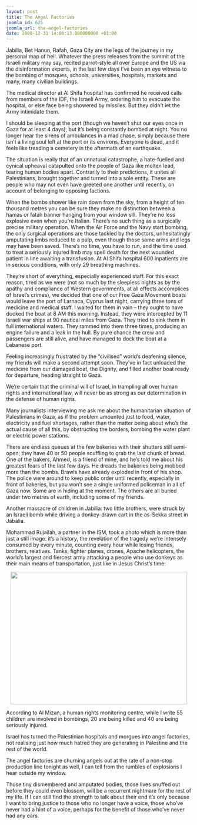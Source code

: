 ```yaml
---
layout: post
title: The Angel Factories
joomla_id: 625
joomla_url: the-angel-factories
date: 2008-12-31 14:00:13.000000000 +01:00
---
```

<p align="left">Jabilia, Bet Hanun, Rafah, Gaza City are the legs of the journey in my personal map of hell. Whatever the press releases from the summit of the Israeli military may say, recited parrot-style all over Europe and the US via the disinformation experts, in the last few days I&rsquo;ve been an eye witness to the bombing of mosques, schools, universities, hospitals, markets and many, many civilian buildings.</p><p>The medical director at Al Shifa hospital has confirmed he received calls from members of the IDF, the Israeli Army, ordering him to evacuate the hospital, or else face being showered by missiles. But they didn&rsquo;t let the Army intimidate them. </p><p>I should be sleeping at the port (though we haven&rsquo;t shut our eyes once in Gaza for at least 4 days), but it&rsquo;s being constantly bombed at night. You no longer hear the sirens of ambulances in a mad chase, simply because there isn&rsquo;t a living soul left at the port or its environs. Everyone is dead, and it feels like treading a cemetery in the aftermath of an earthquake.</p><p>The situation is really that of an unnatural catastrophe, a hate-fuelled and cynical upheaval catapulted onto the people of Gaza like molten lead, tearing human bodies apart. Contrarily to their predictions, it unites all Palestinians, brought together and turned into a sole entity. These are people who may not even have greeted one another until recently, on account of belonging to opposing factions. </p><p>When the bombs shower like rain down from the sky, from a height of ten thousand metres you can be sure they make no distinction between a hamas or fatah banner hanging from your window sill. They&rsquo;re no less explosive even when you&rsquo;re Italian. There&rsquo;s no such thing as a surgically precise military operation. When the Air Force and the Navy start bombing, the only surgical operations are those tackled by the doctors, unhesitatingly amputating limbs reduced to a pulp, even though those same arms and legs may have been saved. There&rsquo;s no time, you have to run, and the time used to treat a seriously injured limb may spell death for the next wounded patient in line awaiting a transfusion. At Al Shifa hospital 600 inpatients are in serious conditions, with only 29 breathing machines. </p><p>They&rsquo;re short of everything, especially experienced staff. For this exact reason, tired as we were (not so much by the sleepless nights as by the apathy and compliance of Western governments, at all effects accomplices of Israel&rsquo;s crimes), we decided that one of our Free Gaza Movement boats would leave the port of Larnaca, Cyprus last night, carrying three tons of medicine and medical staff. I waited for them in vain &ndash; they ought to have docked the boat at 8 AM this morning. Instead, they were intercepted by 11 Israeli war ships at 90 nautical miles from Gaza. They tried to sink them in full international waters. They rammed into them three times, producing an engine failure and a leak in the hull. By pure chance the crew and passengers are still alive, and have managed to dock the boat at a Lebanese port.</p><p>Feeling increasingly frustrated by the &ldquo;civilised&rdquo; world&rsquo;s deafening silence, my friends will make a second attempt soon. They&rsquo;ve in fact unloaded the medicine from our damaged boat, the Dignity, and filled another boat ready for departure, heading straight to Gaza. </p><p>We&rsquo;re certain that the criminal will of Israel, in trampling all over human rights and international law, will never be as strong as our determination in the defense of human rights.</p><p>Many journalists interviewing me ask me about the humanitarian situation of Palestinians in Gaza, as if the problem amounted just to food, water, electricity and fuel shortages, rather than the matter being about who&rsquo;s the actual cause of all this, by obstructing the borders, bombing the water plant or electric power stations. </p><p>There are endless queues at the few bakeries with their shutters still semi-open; they have 40 or 50 people scuffling to grab the last chunk of bread. One of the bakers, Ahmed, is a friend of mine, and he&rsquo;s told me about his greatest fears of the last few days. He dreads the bakeries being mobbed more than the bombs. Brawls have already exploded in front of his shop. The police were around to keep public order until recently, especially in front of bakeries, but you won&rsquo;t see a single uniformed policeman in all of Gaza now. Some are in hiding at the moment. The others are all buried under two metres of earth, including some of my friends. </p><p>Another massacre of children in Jabilia: two little brothers, were struck by an Israeli bomb while driving a donkey-drawn cart in the as-Sekka street in Jabalia.</p><p>Mohammad Rujailah, a partner in the ISM, took a photo which is more than just a still image: it&rsquo;s a history, the revelation of the tragedy we&rsquo;re intensely consumed by every minute, counting every hour while losing friends, brothers, relatives. Tanks, fighter planes, drones, Apache helicopters, the world&rsquo;s largest and fiercest army attacking a people who use donkeys as their main means of transportation, just like in Jesus Christ&rsquo;s time:</p><p align="center"><img height="360" src="http://www.freegaza.org/uploads/2008/angels_vik.jpg" width="480" border="0" /></p><p>According to Al Mizan, a human rights monitoring centre, while I write 55 children are involved in bombings, 20 are being killed and 40 are being seriously injured.</p><p>Israel has turned the Palestinian hospitals and morgues into angel factories, not realising just how much hatred they are generating in Palestine and the rest of the world.</p><p>The angel factories are churning angels out at the rate of a non-stop production line tonight as well, I can tell from the rumbles of explosions I hear outside my window.</p><p>Those tiny dismembered and amputated bodies, those lives snuffed out before they could even blossom, will be a recurrent nightmare for the rest of my life. If I can still find the strength to talk about their end it&rsquo;s only because I want to bring justice to those who no longer have a voice, those who&rsquo;ve never had a hint of a voice, perhaps for the benefit of those who&rsquo;ve never had any ears.</p><p><a href=""></a></p>
